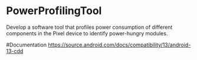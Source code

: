 # PowerProfilingTool
Develop a software tool that profiles power consumption of different components in the Pixel device to identify power-hungry modules.

#Documentation
https://source.android.com/docs/compatibility/13/android-13-cdd
